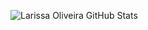 
   ![Larissa Oliveira GitHub Stats](https://github-readme-stats.vercel.app/api?username=lrolivera&show_icons=true&theme=gruvbox)
    
   

